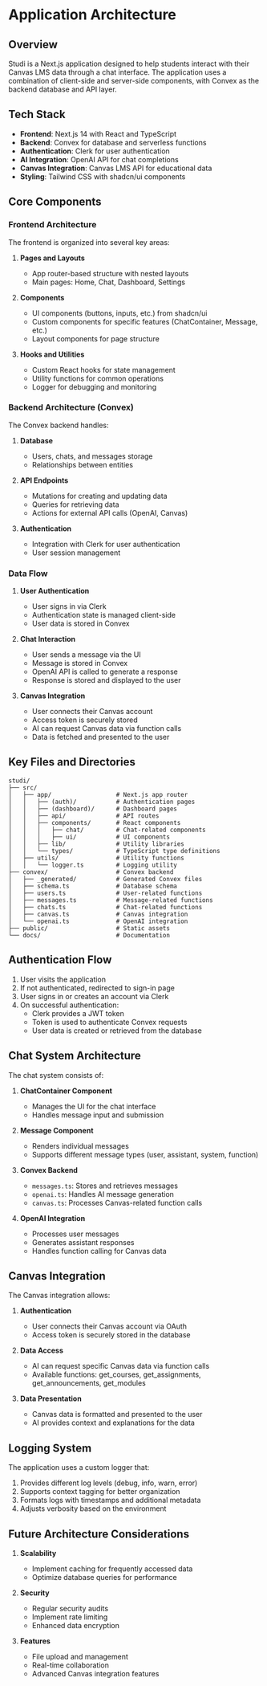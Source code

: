 # Application Architecture

## Overview

Studi is a Next.js application designed to help students interact with their Canvas LMS data through a chat interface. The application uses a combination of client-side and server-side components, with Convex as the backend database and API layer.

## Tech Stack

- **Frontend**: Next.js 14 with React and TypeScript
- **Backend**: Convex for database and serverless functions
- **Authentication**: Clerk for user authentication
- **AI Integration**: OpenAI API for chat completions
- **Canvas Integration**: Canvas LMS API for educational data
- **Styling**: Tailwind CSS with shadcn/ui components

## Core Components

### Frontend Architecture

The frontend is organized into several key areas:

1. **Pages and Layouts**
   - App router-based structure with nested layouts
   - Main pages: Home, Chat, Dashboard, Settings

2. **Components**
   - UI components (buttons, inputs, etc.) from shadcn/ui
   - Custom components for specific features (ChatContainer, Message, etc.)
   - Layout components for page structure

3. **Hooks and Utilities**
   - Custom React hooks for state management
   - Utility functions for common operations
   - Logger for debugging and monitoring

### Backend Architecture (Convex)

The Convex backend handles:

1. **Database**
   - Users, chats, and messages storage
   - Relationships between entities

2. **API Endpoints**
   - Mutations for creating and updating data
   - Queries for retrieving data
   - Actions for external API calls (OpenAI, Canvas)

3. **Authentication**
   - Integration with Clerk for user authentication
   - User session management

### Data Flow

1. **User Authentication**
   - User signs in via Clerk
   - Authentication state is managed client-side
   - User data is stored in Convex

2. **Chat Interaction**
   - User sends a message via the UI
   - Message is stored in Convex
   - OpenAI API is called to generate a response
   - Response is stored and displayed to the user

3. **Canvas Integration**
   - User connects their Canvas account
   - Access token is securely stored
   - AI can request Canvas data via function calls
   - Data is fetched and presented to the user

## Key Files and Directories

```
studi/
├── src/
│   ├── app/                  # Next.js app router
│   │   ├── (auth)/           # Authentication pages
│   │   ├── (dashboard)/      # Dashboard pages
│   │   ├── api/              # API routes
│   │   ├── components/       # React components
│   │   │   ├── chat/         # Chat-related components
│   │   │   ├── ui/           # UI components
│   │   ├── lib/              # Utility libraries
│   │   └── types/            # TypeScript type definitions
│   ├── utils/                # Utility functions
│   │   └── logger.ts         # Logging utility
├── convex/                   # Convex backend
│   ├── _generated/           # Generated Convex files
│   ├── schema.ts             # Database schema
│   ├── users.ts              # User-related functions
│   ├── messages.ts           # Message-related functions
│   ├── chats.ts              # Chat-related functions
│   ├── canvas.ts             # Canvas integration
│   └── openai.ts             # OpenAI integration
├── public/                   # Static assets
└── docs/                     # Documentation
```

## Authentication Flow

1. User visits the application
2. If not authenticated, redirected to sign-in page
3. User signs in or creates an account via Clerk
4. On successful authentication:
   - Clerk provides a JWT token
   - Token is used to authenticate Convex requests
   - User data is created or retrieved from the database

## Chat System Architecture

The chat system consists of:

1. **ChatContainer Component**
   - Manages the UI for the chat interface
   - Handles message input and submission

2. **Message Component**
   - Renders individual messages
   - Supports different message types (user, assistant, system, function)

3. **Convex Backend**
   - `messages.ts`: Stores and retrieves messages
   - `openai.ts`: Handles AI message generation
   - `canvas.ts`: Processes Canvas-related function calls

4. **OpenAI Integration**
   - Processes user messages
   - Generates assistant responses
   - Handles function calling for Canvas data

## Canvas Integration

The Canvas integration allows:

1. **Authentication**
   - User connects their Canvas account via OAuth
   - Access token is securely stored in the database

2. **Data Access**
   - AI can request specific Canvas data via function calls
   - Available functions: get_courses, get_assignments, get_announcements, get_modules

3. **Data Presentation**
   - Canvas data is formatted and presented to the user
   - AI provides context and explanations for the data

## Logging System

The application uses a custom logger that:

1. Provides different log levels (debug, info, warn, error)
2. Supports context tagging for better organization
3. Formats logs with timestamps and additional metadata
4. Adjusts verbosity based on the environment

## Future Architecture Considerations

1. **Scalability**
   - Implement caching for frequently accessed data
   - Optimize database queries for performance

2. **Security**
   - Regular security audits
   - Implement rate limiting
   - Enhanced data encryption

3. **Features**
   - File upload and management
   - Real-time collaboration
   - Advanced Canvas integration features 